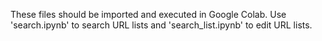 These files should be imported and executed in Google Colab.
Use 'search.ipynb' to search URL lists and 'search_list.ipynb' to edit URL lists.
